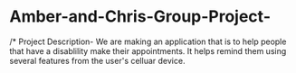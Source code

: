# Amber-and-Chris-Group-Project-
/* Project Description- We are making an application that is to help people that have a disablility make their appointments. It helps remind them using several features from the user's celluar device.
